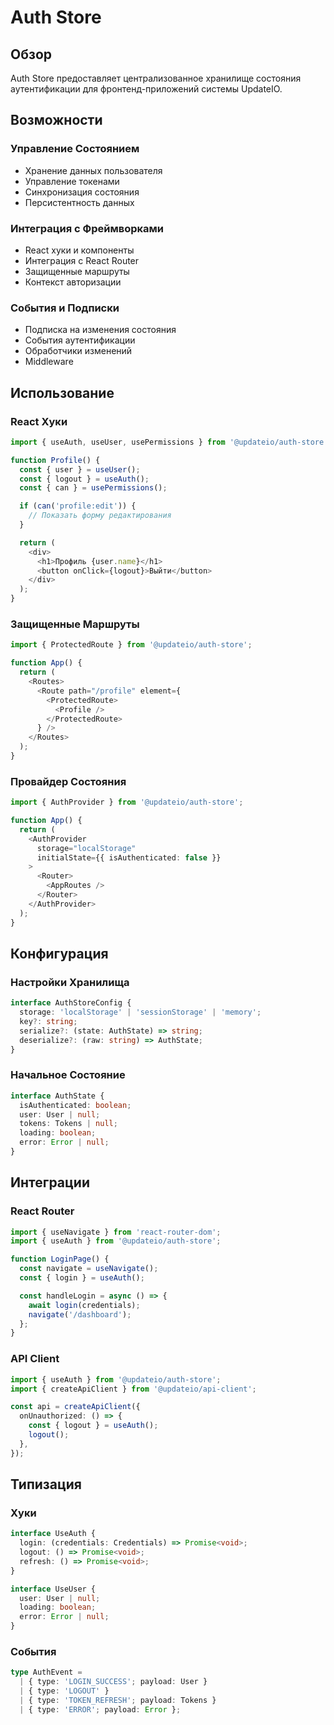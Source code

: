 # Auth Store

## Обзор
Auth Store предоставляет централизованное хранилище состояния аутентификации для фронтенд-приложений системы UpdateIO.

## Возможности

### Управление Состоянием
- Хранение данных пользователя
- Управление токенами
- Синхронизация состояния
- Персистентность данных

### Интеграция с Фреймворками
- React хуки и компоненты
- Интеграция с React Router
- Защищенные маршруты
- Контекст авторизации

### События и Подписки
- Подписка на изменения состояния
- События аутентификации
- Обработчики изменений
- Middleware

## Использование

### React Хуки
```typescript
import { useAuth, useUser, usePermissions } from '@updateio/auth-store';

function Profile() {
  const { user } = useUser();
  const { logout } = useAuth();
  const { can } = usePermissions();

  if (can('profile:edit')) {
    // Показать форму редактирования
  }

  return (
    <div>
      <h1>Профиль {user.name}</h1>
      <button onClick={logout}>Выйти</button>
    </div>
  );
}
```

### Защищенные Маршруты
```typescript
import { ProtectedRoute } from '@updateio/auth-store';

function App() {
  return (
    <Routes>
      <Route path="/profile" element={
        <ProtectedRoute>
          <Profile />
        </ProtectedRoute>
      } />
    </Routes>
  );
}
```

### Провайдер Состояния
```typescript
import { AuthProvider } from '@updateio/auth-store';

function App() {
  return (
    <AuthProvider
      storage="localStorage"
      initialState={{ isAuthenticated: false }}
    >
      <Router>
        <AppRoutes />
      </Router>
    </AuthProvider>
  );
}
```

## Конфигурация

### Настройки Хранилища
```typescript
interface AuthStoreConfig {
  storage: 'localStorage' | 'sessionStorage' | 'memory';
  key?: string;
  serialize?: (state: AuthState) => string;
  deserialize?: (raw: string) => AuthState;
}
```

### Начальное Состояние
```typescript
interface AuthState {
  isAuthenticated: boolean;
  user: User | null;
  tokens: Tokens | null;
  loading: boolean;
  error: Error | null;
}
```

## Интеграции

### React Router
```typescript
import { useNavigate } from 'react-router-dom';
import { useAuth } from '@updateio/auth-store';

function LoginPage() {
  const navigate = useNavigate();
  const { login } = useAuth();

  const handleLogin = async () => {
    await login(credentials);
    navigate('/dashboard');
  };
}
```

### API Client
```typescript
import { useAuth } from '@updateio/auth-store';
import { createApiClient } from '@updateio/api-client';

const api = createApiClient({
  onUnauthorized: () => {
    const { logout } = useAuth();
    logout();
  },
});
```

## Типизация

### Хуки
```typescript
interface UseAuth {
  login: (credentials: Credentials) => Promise<void>;
  logout: () => Promise<void>;
  refresh: () => Promise<void>;
}

interface UseUser {
  user: User | null;
  loading: boolean;
  error: Error | null;
}
```

### События
```typescript
type AuthEvent = 
  | { type: 'LOGIN_SUCCESS'; payload: User }
  | { type: 'LOGOUT' }
  | { type: 'TOKEN_REFRESH'; payload: Tokens }
  | { type: 'ERROR'; payload: Error };
``` 